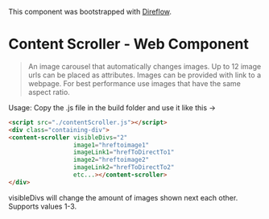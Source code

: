 This component was bootstrapped with [Direflow](https://direflow.io).

# Content Scroller - Web Component
> An image carousel that automatically changes images. Up to 12 image urls can be placed as attributes.
> Images can be provided with link to a webpage.
>For best performance use images that have the same aspect ratio.



Usage:
Copy the .js file in the build folder and use it like this ->

```html
<script src="./contentScroller.js"></script>
<div class="containing-div">
<content-scroller visibleDivs="2" 
                  image1="hreftoimage1"
                  imageLink1="hrefToDirectTo1"
                  image2="hreftoimage2"
                  imageLink2="hrefToDirectTo2"
                  etc...></content-scroller>
</div>
```
visibleDivs will change the amount of images shown next each other. Supports values 1-3.


